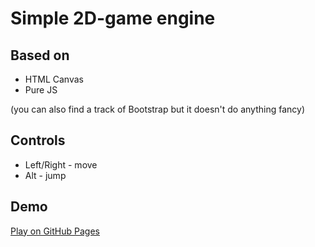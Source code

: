 # Simple 2D-game engine

## Based on

* HTML Canvas
* Pure JS

(you can also find a track of Bootstrap but it doesn't do anything fancy)

## Controls

* Left/Right - move
* Alt - jump

## Demo

[Play on GitHub Pages](https://mr9d.github.io/wizard-of-the-code/)
